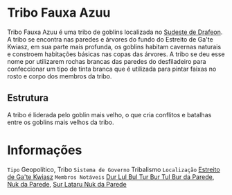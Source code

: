<!-- TITLE: Tribo Fauxa Azuu -->
<!-- SUBTITLE: Visão geral sobre Tribo Fauxa Azuu -->

# Tribo Fauxa Azuu
Tribo Fauxa Azuu é uma tribo de goblins localizada no [Sudeste de Drafeon](http://localhost/lugares/plano-material/drafeon/sudeste-de-drafeon#sudeste-de-drafeon). A tribo se encontra nas paredes e árvores do fundo do Estreito de Ga'te Kwiasz, em sua parte mais profunda, os goblins habitam cavernas naturais e constroem habitações básicas nas copas das árvores. A tribo se deu esse nome por utilizarem rochas brancas das paredes do desfiladeiro para confeccionar um tipo de tinta branca que é utilizada para pintar faixas no rosto e corpo dos membros da tribo.

## Estrutura
A tribo é liderada pelo goblin mais velho, o que cria conflitos e batalhas entre os goblins mais velhos da tribo.

# Informações
`Tipo` Geopolítico, Tribo
`Sistema de Governo` Tribalismo 
`Localização` [Estreito de Ga'te Kwiasz]()
`Membros Notáveis` [Dur Lul Bul Tur Bur Tul Bur da Parede](), [Nuk da Parede](), [Sur Lataru Nuk da Parede]()

